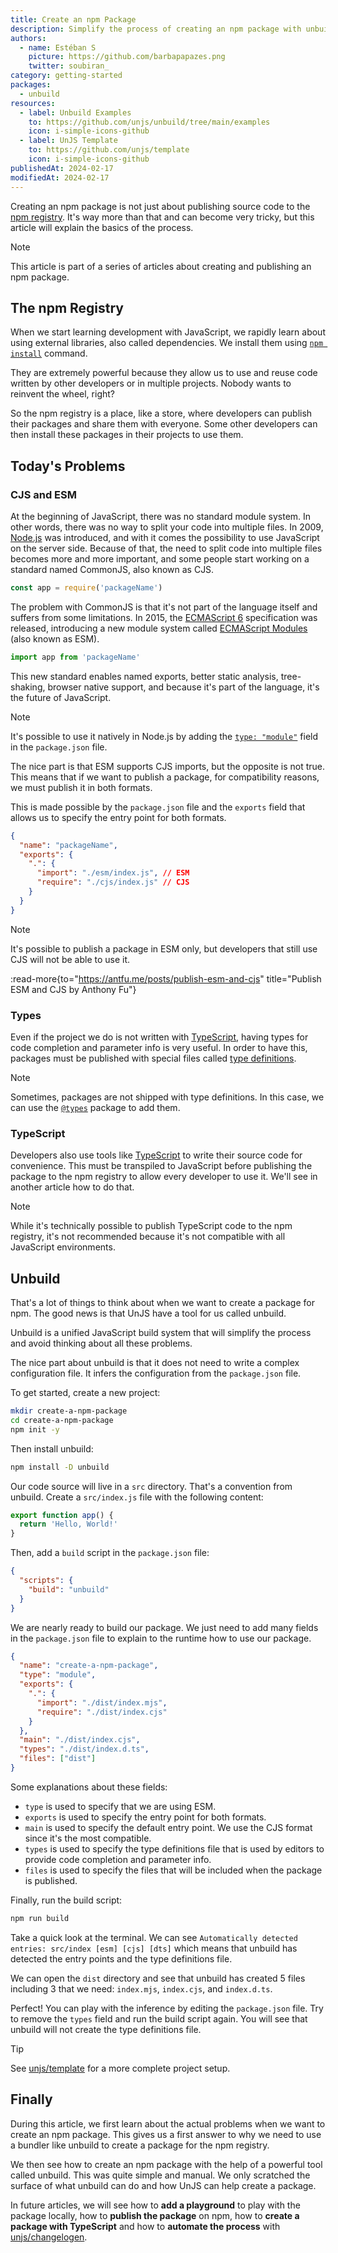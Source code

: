```yaml
---
title: Create an npm Package
description: Simplify the process of creating an npm package with unbuild.
authors:
  - name: Estéban S
    picture: https://github.com/barbapapazes.png
    twitter: soubiran_
category: getting-started
packages:
  - unbuild
resources:
  - label: Unbuild Examples
    to: https://github.com/unjs/unbuild/tree/main/examples
    icon: i-simple-icons-github
  - label: UnJS Template
    to: https://github.com/unjs/template
    icon: i-simple-icons-github
publishedAt: 2024-02-17
modifiedAt: 2024-02-17
---
```


Creating an npm package is not just about publishing source code to the [npm registry](https://www.npmjs.com/). It's way more than that and can become very tricky, but this article will explain the basics of the process.

> [!NOTE]
> This article is part of a series of articles about creating and publishing an npm package.

## The npm Registry

When we start learning development with JavaScript, we rapidly learn about using external libraries, also called dependencies. We install them using [`npm install`](https://docs.npmjs.com/cli/commands/npm-install) command.

They are extremely powerful because they allow us to use and reuse code written by other developers or in multiple projects. Nobody wants to reinvent the wheel, right?

So the npm registry is a place, like a store, where developers can publish their packages and share them with everyone. Some other developers can then install these packages in their projects to use them.

## Today's Problems

### CJS and ESM

At the beginning of JavaScript, there was no standard module system. In other words, there was no way to split your code into multiple files. In 2009, [Node.js](https://nodejs.org/) was introduced, and with it comes the possibility to use JavaScript on the server side. Because of that, the need to split code into multiple files becomes more and more important, and some people start working on a standard named CommonJS, also known as CJS.

```js [CJS]
const app = require('packageName')
```

The problem with CommonJS is that it's not part of the language itself and suffers from some limitations. In 2015, the [ECMAScript 6](https://www.ecma-international.org/ecma-262/6.0/) specification was released, introducing a new module system called [ECMAScript Modules](https://developer.mozilla.org/en-US/docs/Web/JavaScript/Guide/Modules) (also known as ESM).

```js [ESM]
import app from 'packageName'
```

This new standard enables named exports, better static analysis, tree-shaking, browser native support, and because it's part of the language, it's the future of JavaScript.

> [!NOTE]
> It's possible to use it natively in Node.js by adding the [`type: "module"`](https://nodejs.org/api/packages.html#packagejson-and-file-extensions) field in the `package.json` file.

The nice part is that ESM supports CJS imports, but the opposite is not true. This means that if we want to publish a package, for compatibility reasons, we must publish it in both formats.

This is made possible by the `package.json` file and the `exports` field that allows us to specify the entry point for both formats.

```json [package.json]
{
  "name": "packageName",
  "exports": {
    ".": {
      "import": "./esm/index.js", // ESM
      "require": "./cjs/index.js" // CJS
    }
  }
}
```

> [!NOTE]
> It's possible to publish a package in ESM only, but developers that still use CJS will not be able to use it.

:read-more{to="https://antfu.me/posts/publish-esm-and-cjs" title="Publish ESM and CJS by Anthony Fu"}

### Types

Even if the project we do is not written with [TypeScript](https://www.typescriptlang.org/), having types for code completion and parameter info is very useful. In order to have this, packages must be published with special files called [type definitions](https://www.typescriptlang.org/docs/handbook/2/type-declarations.html).

> [!NOTE]
> Sometimes, packages are not shipped with type definitions. In this case, we can use the [`@types`](https://github.com/DefinitelyTyped/DefinitelyTyped) package to add them.

### TypeScript

Developers also use tools like [TypeScript](https://www.typescriptlang.org/) to write their source code for convenience. This must be transpiled to JavaScript before publishing the package to the npm registry to allow every developer to use it. We'll see in another article how to do that.

> [!NOTE]
> While it's technically possible to publish TypeScript code to the npm registry, it's not recommended because it's not compatible with all JavaScript environments.

## Unbuild

That's a lot of things to think about when we want to create a package for npm. The good news is that UnJS have a tool for us called unbuild.

Unbuild is a unified JavaScript build system that will simplify the process and avoid thinking about all these problems.

The nice part about unbuild is that it does not need to write a complex configuration file. It infers the configuration from the `package.json` file.

To get started, create a new project:

```sh
mkdir create-a-npm-package
cd create-a-npm-package
npm init -y
```

Then install unbuild:

```sh
npm install -D unbuild
```

Our code source will live in a `src` directory. That's a convention from unbuild. Create a `src/index.js` file with the following content:

```js [src/index.js]
export function app() {
  return 'Hello, World!'
}
```

Then, add a `build` script in the `package.json` file:

```json [package.json]
{
  "scripts": {
    "build": "unbuild"
  }
}
```

We are nearly ready to build our package. We just need to add many fields in the `package.json` file to explain to the runtime how to use our package.

```json [package.json]
{
  "name": "create-a-npm-package",
  "type": "module",
  "exports": {
    ".": {
      "import": "./dist/index.mjs",
      "require": "./dist/index.cjs"
    }
  },
  "main": "./dist/index.cjs",
  "types": "./dist/index.d.ts",
  "files": ["dist"]
}
```

Some explanations about these fields:

- `type` is used to specify that we are using ESM.
- `exports` is used to specify the entry point for both formats.
- `main` is used to specify the default entry point. We use the CJS format since it's the most compatible.
- `types` is used to specify the type definitions file that is used by editors to provide code completion and parameter info.
- `files` is used to specify the files that will be included when the package is published.

Finally, run the build script:

```sh
npm run build
```

Take a quick look at the terminal. We can see `Automatically detected entries: src/index [esm] [cjs] [dts]` which means that unbuild has detected the entry points and the type definitions file.

We can open the `dist` directory and see that unbuild has created 5 files including 3 that we need: `index.mjs`, `index.cjs`, and `index.d.ts`.

Perfect! You can play with the inference by editing the `package.json` file. Try to remove the `types` field and run the build script again. You will see that unbuild will not create the type definitions file.

> [!TIP]
> See [unjs/template](https://github.com/unjs/template) for a more complete project setup.

## Finally

During this article, we first learn about the actual problems when we want to create an npm package. This gives us a first answer to why we need to use a bundler like unbuild to create a package for the npm registry.

We then see how to create an npm package with the help of a powerful tool called unbuild. This was quite simple and manual. We only scratched the surface of what unbuild can do and how UnJS can help create a package.

In future articles, we will see how to **add a playground** to play with the package locally, how to **publish the package** on npm, how to **create a package with TypeScript** and how to **automate the process** with [unjs/changelogen](https://changelogen.unjs.io/).
